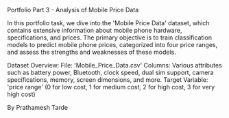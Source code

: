Portfolio Part 3 - Analysis of Mobile Price Data

In this portfolio task, we dive into the 'Mobile Price Data' dataset, which contains extensive information about mobile phone hardware, specifications, and prices. The primary objective is to train classification models to predict mobile phone prices, categorized into four price ranges, and assess the strengths and weaknesses of these models.

Dataset Overview:
File: 'Mobile_Price_Data.csv'
Columns: Various attributes such as battery power, Bluetooth, clock speed, dual sim support, camera specifications, memory, screen dimensions, and more.
Target Variable: 'price range' (0 for low cost, 1 for medium cost, 2 for high cost, 3 for very high cost)

By Prathamesh Tarde 